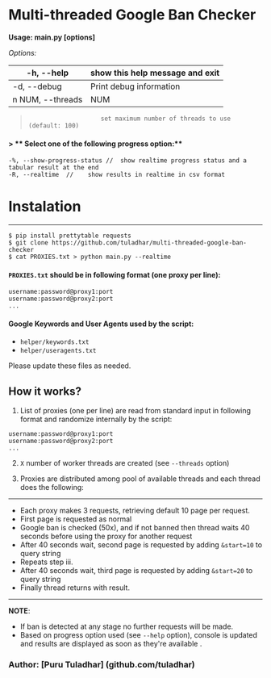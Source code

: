 # Multi-threaded Google Ban Checker


**Usage: main.py [options]**

*Options:*

|   -h, --help    |  show this help message and exit  |
| ------------ | ------------ |
|   -d, --debug   |  Print debug information |
|  n NUM, --threads  | NUM  |

>                         set maximum number of threads to use (default: 100)
#### >  ** Select one of the following progress option:**
    -%, --show-progress-status //  show realtime progress status and a tabular result at the end
    -R, --realtime  //    show results in realtime in csv format


# Instalation
------------

```shell
$ pip install prettytable requests
$ git clone https://github.com/tuladhar/multi-threaded-google-ban-checker
$ cat PROXIES.txt > python main.py --realtime
```

#### `PROXIES.txt` should be in following format (one proxy per line):
```
username:password@proxy1:port
username:password@proxy2:port
...
```

#### Google Keywords and User Agents used by the script:
- `helper/keywords.txt`
- `helper/useragents.txt`

Please update these files as needed.

How it works?
-------------

1. List of proxies (one per line) are read from standard input in following format and randomize internally by the script:
  ```
  username:password@proxy1:port
  username:password@proxy2:port
  ...
  ```

2. `X` number of worker threads are created (see `--threads` option)

3. Proxies are distributed among pool of available threads and each thread does the following:

------------


-  Each proxy makes 3 requests, retrieving default 10 page per request.
- First page is requested as normal
-  Google ban is checked (50x), and if not banned then thread waits 40 seconds before using the proxy for another request
-  After 40 seconds wait, second page is requested by adding `&start=10` to query string
-  Repeats step iii.
-  After 40 seconds wait, third page is requested by adding `&start=20` to query string
-  Finally thread returns with result.

------------



**NOTE**:
- If ban is detected at any stage no further requests will be made.
- Based on progress option used (see `--help` option), console is updated and results are displayed as soon as they're available .


### Author: [Puru Tuladhar] (github.com/tuladhar)

